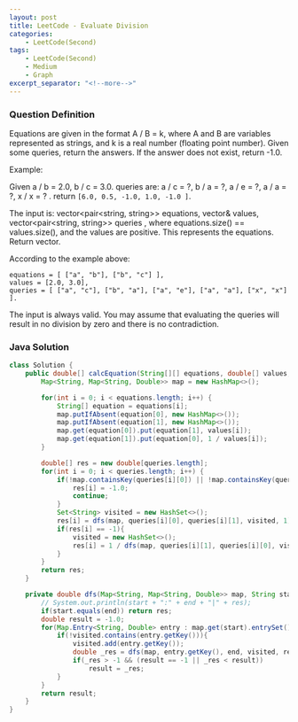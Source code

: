 ```yaml
---
layout: post
title: LeetCode - Evaluate Division
categories:
    - LeetCode(Second)
tags:
    - LeetCode(Second)
    - Medium
    - Graph
excerpt_separator: "<!--more-->"
---
```


### Question Definition
Equations are given in the format A / B = k, where A and B are variables represented as strings, and k is a real number (floating point number). Given some queries, return the answers. If the answer does not exist, return -1.0.
<!--more-->
Example:

Given a / b = 2.0, b / c = 3.0.
queries are: a / c = ?, b / a = ?, a / e = ?, a / a = ?, x / x = ? .
return `[6.0, 0.5, -1.0, 1.0, -1.0 ]`.

The input is: vector<pair<string, string>> equations, vector<double>& values, vector<pair<string, string>> queries , where equations.size() == values.size(), and the values are positive. This represents the equations. Return vector<double>.

According to the example above:
```
equations = [ ["a", "b"], ["b", "c"] ],
values = [2.0, 3.0],
queries = [ ["a", "c"], ["b", "a"], ["a", "e"], ["a", "a"], ["x", "x"] ].
```
The input is always valid. You may assume that evaluating the queries will result in no division by zero and there is no contradiction.
### Java Solution
```java
class Solution {
    public double[] calcEquation(String[][] equations, double[] values, String[][] queries) {
        Map<String, Map<String, Double>> map = new HashMap<>();

        for(int i = 0; i < equations.length; i++) {
            String[] equation = equations[i];
            map.putIfAbsent(equation[0], new HashMap<>());
            map.putIfAbsent(equation[1], new HashMap<>());
            map.get(equation[0]).put(equation[1], values[i]);
            map.get(equation[1]).put(equation[0], 1 / values[i]);
        }

        double[] res = new double[queries.length];
        for(int i = 0; i < queries.length; i++) {
            if(!map.containsKey(queries[i][0]) || !map.containsKey(queries[i][1])){
                res[i] = -1.0;
                continue;
            }
            Set<String> visited = new HashSet<>();
            res[i] = dfs(map, queries[i][0], queries[i][1], visited, 1);
            if(res[i] == -1){
                visited = new HashSet<>();
                res[i] = 1 / dfs(map, queries[i][1], queries[i][0], visited, 1);
            }
        }
        return res;
    }

    private double dfs(Map<String, Map<String, Double>> map, String start, String end, Set<String> visited, double res){
        // System.out.println(start + ":" + end + "|" + res);
        if(start.equals(end)) return res;
        double result = -1.0;
        for(Map.Entry<String, Double> entry : map.get(start).entrySet()){
            if(!visited.contains(entry.getKey())){
                visited.add(entry.getKey());
                double _res = dfs(map, entry.getKey(), end, visited, res * entry.getValue());
                if(_res > -1 && (result == -1 || _res < result))
                    result = _res;
            }
        }
        return result;
    }
}
```